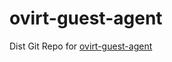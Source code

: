 # ovirt-guest-agent

Dist Git Repo for [ovirt-guest-agent](http://cbs.centos.org/koji/packageinfo?packageID=6742)
